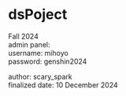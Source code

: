 # dsPoject
Fall 2024
<br>
admin panel:<br>
username: mihoyo <br>
password: genshin2024 <br>

author: scary_spark <br>
finalized date: 10 December 2024
